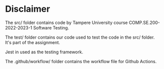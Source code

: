 # Disclaimer

The src/ folder contains code by Tampere University course COMP.SE.200-2022-2023-1 Software Testing.

The test/ folder contains our code used to test the code in the src/ folder. It's part of the assignment.

Jest in used as the testing framework.

The .github/workflow/ folder contains the workflow file for Github Actions.


